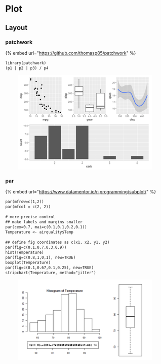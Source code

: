 # Plot

## Layout

### patchwork

{% embed url="https://github.com/thomasp85/patchwork" %}

```
library(patchwork)
(p1 | p2 | p3) / p4
```

<figure><img src="../../.gitbook/assets/image (1).png" alt=""><figcaption></figcaption></figure>

### par

{% embed url="https://www.datamentor.io/r-programming/subplot/" %}

```
par(mfrow=c(1,2))
par(mfcol = c(2, 2))

# more precise control
## make labels and margins smaller
par(cex=0.7, mai=c(0.1,0.1,0.2,0.1))
Temperature <- airquality$Temp

## define fig coordinates as c(x1, x2, y1, y2)
par(fig=c(0.1,0.7,0.3,0.9))
hist(Temperature)
par(fig=c(0.8,1,0,1), new=TRUE)
boxplot(Temperature)
par(fig=c(0.1,0.67,0.1,0.25), new=TRUE)
stripchart(Temperature, method="jitter")

```

<figure><img src="../../.gitbook/assets/image.png" alt=""><figcaption></figcaption></figure>
